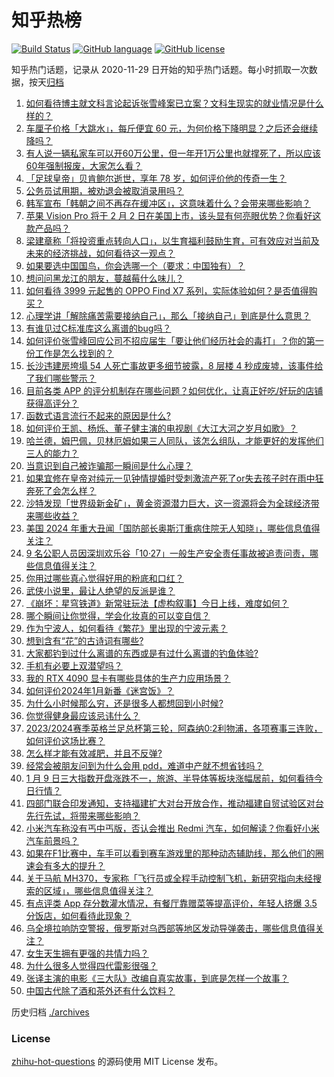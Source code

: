 # 知乎热榜
[![Build Status](https://github.com/ToWeLong/zhihu-hot-questions/workflows/CI/badge.svg)](https://github.com/ToWeLong/zhihu-hot-questions/actions)
[![GitHub language](https://img.shields.io/badge/language-golang-orange.svg)](https://golang.org/)
[![GitHub license](https://img.shields.io/github/license/ToWeLong/zhihu-hot-questions)](https://github.com/ToWeLong/zhihu-hot-questions/blob/main/LICENSE)

知乎热门话题，记录从 2020-11-29 日开始的知乎热门话题。每小时抓取一次数据，按天[归档](./archives)

<!-- BEGIN -->

1. [如何看待博主就文科言论起诉张雪峰案已立案？文科生现实的就业情况是什么样的？](https://www.zhihu.com/question/638611396)
1. [车厘子价格「大跳水」，每斤便宜 60 元，为何价格下降明显？之后还会继续降吗？](https://www.zhihu.com/question/638551877)
1. [有人说一辆私家车可以开60万公里，但一年开1万公里也就撑死了，所以应该60年强制报废，大家怎么看？](https://www.zhihu.com/question/637999184)
1. [「足球皇帝」贝肯鲍尔逝世，享年 78 岁，如何评价他的传奇一生？](https://www.zhihu.com/question/638668576)
1. [公务员试用期，被劝退会被取消录用吗？](https://www.zhihu.com/question/637946234)
1. [韩军宣布「韩朝之间不再存在缓冲区」，这意味着什么？会带来哪些影响？](https://www.zhihu.com/question/638690507)
1. [苹果 Vision Pro 将于 2 月 2 日在美国上市，该头显有何亮眼优势？你看好这款产品吗？](https://www.zhihu.com/question/638654661)
1. [梁建章称「将投资重点转向人口」，以生育福利鼓励生育，可有效应对当前及未来的经济挑战，如何看待这一观点？](https://www.zhihu.com/question/638600588)
1. [如果要选中国国鸟，你会选哪一个（要求：中国独有）？](https://www.zhihu.com/question/638174871)
1. [想问问黑龙江的朋友，蔓越莓什么味儿？](https://www.zhihu.com/question/638586484)
1. [如何看待 3999 元起售的 OPPO Find X7 系列，实际体验如何？是否值得购买？](https://www.zhihu.com/question/638638748)
1. [心理学讲「解除痛苦需要接纳自己」，那么「接纳自己」到底是什么意思？](https://www.zhihu.com/question/638263499)
1. [有谁见过C标准库这么离谱的bug吗？](https://www.zhihu.com/question/638513881)
1. [如何评价张雪峰回应公司不招应届生「要让他们经历社会的毒打」？你的第一份工作是怎么找到的？](https://www.zhihu.com/question/638574820)
1. [长沙违建房垮塌 54 人死亡事故更多细节披露，8 层楼 4 秒成废墟，该事件给了我们哪些警示？](https://www.zhihu.com/question/638690378)
1. [目前各类 APP 的评分机制存在哪些问题？如何优化，让真正好吃/好玩的店铺获得高评分？](https://www.zhihu.com/question/637810847)
1. [函数式语言流行不起来的原因是什么?](https://www.zhihu.com/question/607322116)
1. [如何评价王凯、杨烁、董子健主演的电视剧《大江大河之岁月如歌》？](https://www.zhihu.com/question/638602492)
1. [哈兰德，姆巴佩，贝林厄姆如果三人同队，该怎么组队，才能更好的发挥他们三人的能力？](https://www.zhihu.com/question/638319297)
1. [当意识到自己被诈骗那一瞬间是什么心理？](https://www.zhihu.com/question/603988260)
1. [如果宜修在皇帝对纯元一见钟情提婚时受刺激流产死了or失去孩子时在雨中狂奔死了会怎么样？](https://www.zhihu.com/question/638476026)
1. [沙特发现「世界级新金矿」，黄金资源潜力巨大，这一资源将会为全球经济带来哪些收益？](https://www.zhihu.com/question/638580967)
1. [美国 2024 年重大丑闻「国防部长奥斯汀重病住院无人知晓」，哪些信息值得关注？](https://www.zhihu.com/question/638540342)
1. [9 名公职人员因深圳欢乐谷「10·27」一般生产安全责任事故被追责问责，哪些信息值得关注？](https://www.zhihu.com/question/638545161)
1. [你用过哪些真心觉得好用的粉底和口红？](https://www.zhihu.com/question/630961306)
1. [武侠小说里，最让人绝望的反派是谁？](https://www.zhihu.com/question/638372102)
1. [《崩坏：星穹铁道》新常驻玩法【虚构叙事】今日上线，难度如何？](https://www.zhihu.com/question/638573089)
1. [哪个瞬间让你觉得，学会化妆真的可以变自信？](https://www.zhihu.com/question/632642102)
1. [作为宁波人，如何看待《繁花》里出现的宁波元素？](https://www.zhihu.com/question/638541635)
1. [想到含有“花”的古诗词有哪些?](https://www.zhihu.com/question/638628902)
1. [大家都钓到过什么离谱的东西或是有过什么离谱的钓鱼体验?](https://www.zhihu.com/question/430854494)
1. [手机有必要上双潜望吗？](https://www.zhihu.com/question/638562653)
1. [我的 RTX 4090 显卡有哪些具体的生产力应用场景？](https://www.zhihu.com/question/636906694)
1. [如何评价2024年1月新番《迷宫饭》？](https://www.zhihu.com/question/637760416)
1. [为什么小时候那么穷，还是很多人都想回到小时候?](https://www.zhihu.com/question/632711676)
1. [你觉得健身最应该忌讳什么？](https://www.zhihu.com/question/636904986)
1. [2023/2024赛季英格兰足总杯第三轮，阿森纳0:2利物浦，各项赛事三连败，如何评价这场比赛？](https://www.zhihu.com/question/638516240)
1. [怎么样才能有效减肥，并且不反弹?](https://www.zhihu.com/question/637243722)
1. [经常会被朋友问到为什么会用 pdd，难道中产就不想省钱吗？](https://www.zhihu.com/question/638595005)
1. [1 月 9 日三大指数开盘涨跌不一，旅游、半导体等板块涨幅居前，如何看待今日行情？](https://www.zhihu.com/question/638697036)
1. [四部门联合印发通知，支持福建扩大对台开放合作，推动福建自贸试验区对台先行先试，将带来哪些影响？](https://www.zhihu.com/question/638699581)
1. [小米汽车称没有丐中丐版，否认会推出 Redmi 汽车，如何解读？你看好小米汽车前景吗？](https://www.zhihu.com/question/638595536)
1. [如果在F1比赛中，车手可以看到赛车游戏里的那种动态辅助线，那么他们的圈速会有多大的提升？](https://www.zhihu.com/question/638408187)
1. [关于马航 MH370，专家称「飞行员或全程手动控制飞机，新研究指向未经搜索的区域」，哪些信息值得关注？](https://www.zhihu.com/question/638536441)
1. [有点评类 App 存分数灌水情况，有餐厅靠赠菜等提高评价，年轻人挤爆 3.5 分饭店，如何看待此现象？](https://www.zhihu.com/question/634506440)
1. [乌全境拉响防空警报，俄罗斯对乌西部等地区发动导弹袭击，哪些信息值得关注？](https://www.zhihu.com/question/638575923)
1. [女生天生拥有更强的共情力吗？](https://www.zhihu.com/question/638575798)
1. [为什么很多人觉得四代雷影很强？](https://www.zhihu.com/question/621467918)
1. [张译主演的电影《三大队》改编自真实故事，到底是怎样一个故事？](https://www.zhihu.com/question/625299640)
1. [中国古代除了酒和茶外还有什么饮料？](https://www.zhihu.com/question/637477431)

<!-- END -->

历史归档 [./archives](./archives)


### License
[zhihu-hot-questions](https://github.com/towelong/zhihu-hot-questions) 的源码使用 MIT License 发布。